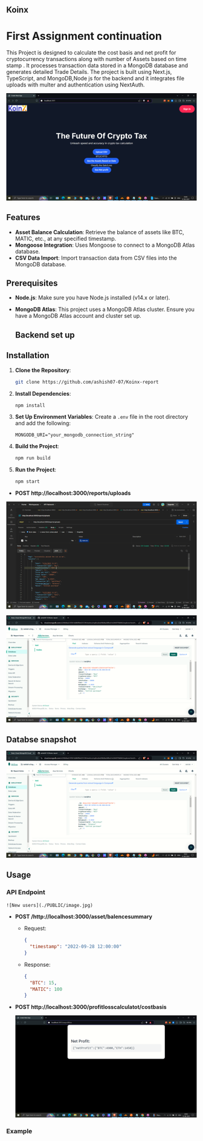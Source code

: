 ## Koinx

# First Assignment continuation

This Project is designed to calculate the cost basis and net profit for cryptocurrency transactions along with number of Assets based on time stamp . It processes transaction data stored in a MongoDB database and generates detailed Trade Details. The project is built using Next.js, TypeScript, and MongoDB,Node js for the backend and it integrates file uploads with multer and authentication using NextAuth.

![New users](./images/image.png)

## Features

- **Asset Balance Calculation**: Retrieve the balance of assets like BTC, MATIC, etc., at any specified timestamp.
- **Mongoose Integration**: Uses Mongoose to connect to a MongoDB Atlas database.
- **CSV Data Import**: Import transaction data from CSV files into the MongoDB database.

## Prerequisites

- **Node.js**: Make sure you have Node.js installed (v14.x or later).
- **MongoDB Atlas**: This project uses a MongoDB Atlas cluster. Ensure you have a MongoDB Atlas account and cluster set up.

  ## Backend set up

## Installation

1. **Clone the Repository**:

   ```bash
   git clone https://github.com/ashish07-07/Koinx-report

   ```

2. **Install Dependencies**:

   ```bash
   npm install
   ```

3. **Set Up Environment Variables**:
   Create a `.env` file in the root directory and add the following:

   ```env
   MONGODB_URI="your_mongodb_connection_string"
   ```

4. **Build the Project**:

   ```bash
   npm run build
   ```

5. **Run the Project**:

   ```bash
   npm start
   ```

- **POST http://localhost:3000/reports/uploads**

![data base](./images/parsed.png)

![data base](./images/databse.png)

## Databse snapshot

![Users in Database](./images/databse.png)

## Usage

### API Endpoint

    ![New users](./PUBLIC/image.jpg)

- **POST /http://localhost:3000/asset/balencesummary**

  - Request:
    ```json
    {
      "timestamp": "2022-09-28 12:00:00"
    }
    ```
  - Response:

    ```json
    {
      "BTC": 15,
      "MATIC": 100
    }
    ```

<!-- http://localhost:3000/profitlosscalculatot/costbasis -->

- **POST http://localhost:3000/profitlosscalculatot/costbasis**

  ![Profit/loss of BTC/Cryptography](./images/profit.png)

### Example
